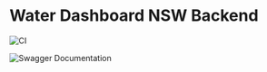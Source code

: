 # Water Dashboard NSW Backend

![CI](https://github.com/obj809/backend-water-dashboard-nsw/actions/workflows/ci.yml/badge.svg)

![Swagger Documentation](screenshots/documentation-light.png)

